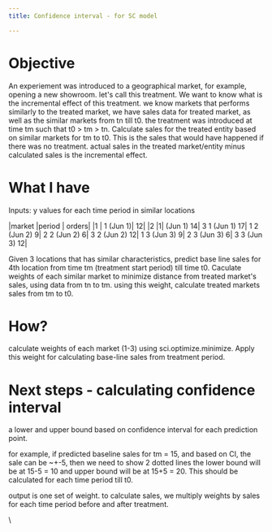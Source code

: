 ```yaml
---
title: Confidence interval - for SC model

---
```


# Objective
An experiement was introduced to a geographical market, for example, opening a new showroom. let's call this treatment. 
We want to know what is the incremental effect of this treatment. we know markets that performs similarly to the treated market, 
we have sales data for treated market, as well as the similar markets from tn till t0. the treatment was introduced at time tm 
such that t0 > tm > tn.
Calculate sales for the treated entity based on similar markets for tm to t0. This is the sales that would have happened if 
there was no treatment. actual sales in the treated market/entity minus calculated sales is the incremental effect. 


  
# What I have

Inputs: y values for each time period in similar locations

|market |period   |  orders|
|1     |  1 (Jun 1)| 12|
|2       |1| (Jun 1) 14|
3       1 (Jun 1) 17|
1       2 (Jun 2) 9|
2       2 (Jun 2) 6|
3       2 (Jun 2) 12|
1       3 (Jun 3) 9|
2       3 (Jun 3) 6|
3       3 (Jun 3) 12|

Given 3 locations that has similar characteristics, predict base line sales for 4th location from time tm (treatment start period) till time t0.
Caculate weights of each similar market to minimize distance from treated market's sales, using data from tn to tm. using this weight, calculate 
treated markets sales from tm to t0. 

# How?

calculate weights of each market (1-3) using sci.optimize.minimize. Apply this weight for calculating base-line sales from treatment period. 

# Next steps - calculating confidence interval

a lower and upper bound based on confidence interval for each prediction point. 

for example, if predicted baseline sales for tm = 15, and based on CI, the sale can be ~+-5, then we need to show 2 dotted lines the lower bound will be at 15-5 = 10 and 
upper bound will be at 15+5 = 20. This should be calculated for each time period till t0.

output is one set of weight. to calculate sales, we multiply weights by sales for each time period before and after treatment.



\

